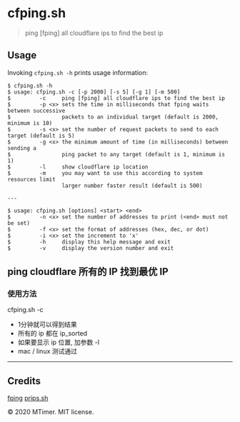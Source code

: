 # cfping.sh

> ping [fping] all cloudflare ips to find the best ip

## Usage

Invoking `cfping.sh -h` prints usage information:

    $ cfping.sh -h
    $ usage: cfping.sh -c [-p 2000] [-s 5] [-g 1] [-m 500]
    $         -c     ping [fping] all cloudflare ips to find the best ip
    $         -p <x> sets the time in milliseconds that fping waits between successive
    $                packets to an individual target (default is 2000, minimum is 10)
    $         -s <x> set the number of request packets to send to each target (default is 5)
    $         -g <x> the minimum amount of time (in milliseconds) between sending a
    $                ping packet to any target (default is 1, minimum is 1)
    $         -l     show cloudflare ip location
    $         -m     you may want to use this according to system resources limit 
                     larger number faster result (default is 500)

    ---

    $ usage: cfping.sh [options] <start> <end>
    $         -n <x> set the number of addresses to print (<end> must not be set)
    $         -f <x> set the format of addresses (hex, dec, or dot)
    $         -i <x> set the increment to 'x'
    $         -h     display this help message and exit
    $         -v     display the version number and exit

## ping cloudflare 所有的 IP 找到最优 IP

### 使用方法

cfping.sh -c

- 1分钟就可以得到结果
- 所有的 ip 都在 ip_sorted
- 如果要显示 ip 位置, 加参数 -l
- mac / linux 测试通过

---

## Credits

[fping](https://github.com/schweikert/fping)
[prips.sh](https://github.com/honzahommer/prips.sh)

© 2020 MTimer. MIT license.
